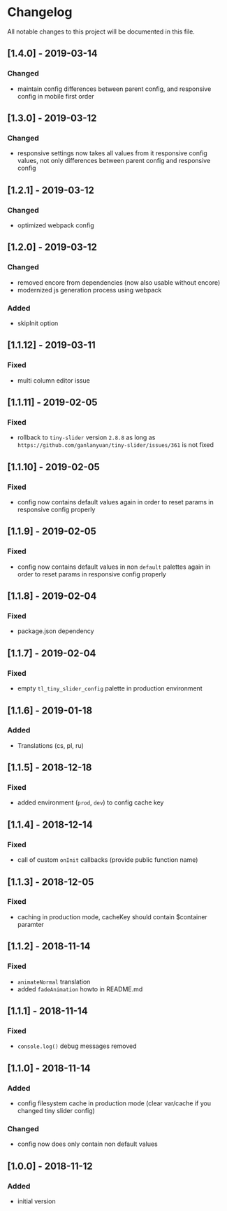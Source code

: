 # Changelog
All notable changes to this project will be documented in this file.

## [1.4.0] - 2019-03-14

### Changed
- maintain config differences between parent config, and responsive config in mobile first order

## [1.3.0] - 2019-03-12

### Changed
- responsive settings now takes all values from it responsive config values, not only differences between parent config and responsive config

## [1.2.1] - 2019-03-12

### Changed
- optimized webpack config

## [1.2.0] - 2019-03-12

### Changed
- removed encore from dependencies (now also usable without encore)
- modernized js generation process using webpack

### Added
- skipInit option

## [1.1.12] - 2019-03-11

### Fixed
- multi column editor issue

## [1.1.11] - 2019-02-05

### Fixed
- rollback to `tiny-slider` version `2.8.8` as long as `https://github.com/ganlanyuan/tiny-slider/issues/361` is not fixed

## [1.1.10] - 2019-02-05

### Fixed
- config now contains default values again in order to reset params in responsive config properly

## [1.1.9] - 2019-02-05

### Fixed
- config now contains default values in non `default` palettes again in order to reset params in responsive config properly

## [1.1.8] - 2019-02-04

### Fixed
- package.json dependency

## [1.1.7] - 2019-02-04

### Fixed
- empty `tl_tiny_slider_config` palette in production environment

## [1.1.6] - 2019-01-18

### Added
- Translations (cs, pl, ru)

## [1.1.5] - 2018-12-18

### Fixed
- added environment (`prod`, `dev`) to config cache key

## [1.1.4] - 2018-12-14

### Fixed
- call of custom `onInit` callbacks (provide public function name)

## [1.1.3] - 2018-12-05

### Fixed
- caching in production mode, cacheKey should contain $container paramter

## [1.1.2] - 2018-11-14

### Fixed
- `animateNormal` translation
- added `fadeAnimation` howto in README.md

## [1.1.1] - 2018-11-14

### Fixed
- `console.log()` debug messages removed

## [1.1.0] - 2018-11-14

### Added
- config filesystem cache in production mode (clear var/cache if you changed tiny slider config)

### Changed
- config now does only contain non default values

## [1.0.0] - 2018-11-12

### Added
- initial version

